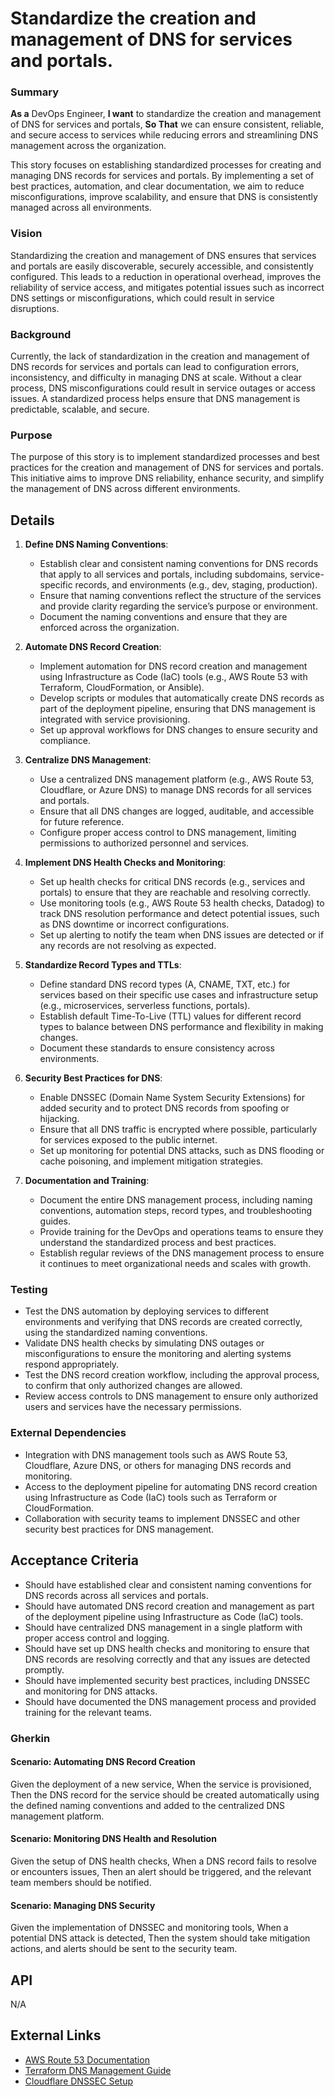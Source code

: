 
# Standardize the creation and management of DNS for services and portals.
### Summary
**As a** DevOps Engineer, **I want** to standardize the creation and management of DNS for services and portals, **So That** we can ensure consistent, reliable, and secure access to services while reducing errors and streamlining DNS management across the organization.

This story focuses on establishing standardized processes for creating and managing DNS records for services and portals. By implementing a set of best practices, automation, and clear documentation, we aim to reduce misconfigurations, improve scalability, and ensure that DNS is consistently managed across all environments.

### Vision
Standardizing the creation and management of DNS ensures that services and portals are easily discoverable, securely accessible, and consistently configured. This leads to a reduction in operational overhead, improves the reliability of service access, and mitigates potential issues such as incorrect DNS settings or misconfigurations, which could result in service disruptions.

### Background
Currently, the lack of standardization in the creation and management of DNS records for services and portals can lead to configuration errors, inconsistency, and difficulty in managing DNS at scale. Without a clear process, DNS misconfigurations could result in service outages or access issues. A standardized process helps ensure that DNS management is predictable, scalable, and secure.

### Purpose
The purpose of this story is to implement standardized processes and best practices for the creation and management of DNS for services and portals. This initiative aims to improve DNS reliability, enhance security, and simplify the management of DNS across different environments.

## Details
1. **Define DNS Naming Conventions**:
    - Establish clear and consistent naming conventions for DNS records that apply to all services and portals, including subdomains, service-specific records, and environments (e.g., dev, staging, production).
    - Ensure that naming conventions reflect the structure of the services and provide clarity regarding the service’s purpose or environment.
    - Document the naming conventions and ensure that they are enforced across the organization.

2. **Automate DNS Record Creation**:
    - Implement automation for DNS record creation and management using Infrastructure as Code (IaC) tools (e.g., AWS Route 53 with Terraform, CloudFormation, or Ansible).
    - Develop scripts or modules that automatically create DNS records as part of the deployment pipeline, ensuring that DNS management is integrated with service provisioning.
    - Set up approval workflows for DNS changes to ensure security and compliance.

3. **Centralize DNS Management**:
    - Use a centralized DNS management platform (e.g., AWS Route 53, Cloudflare, or Azure DNS) to manage DNS records for all services and portals.
    - Ensure that all DNS changes are logged, auditable, and accessible for future reference.
    - Configure proper access control to DNS management, limiting permissions to authorized personnel and services.

4. **Implement DNS Health Checks and Monitoring**:
    - Set up health checks for critical DNS records (e.g., services and portals) to ensure that they are reachable and resolving correctly.
    - Use monitoring tools (e.g., AWS Route 53 health checks, Datadog) to track DNS resolution performance and detect potential issues, such as DNS downtime or incorrect configurations.
    - Set up alerting to notify the team when DNS issues are detected or if any records are not resolving as expected.

5. **Standardize Record Types and TTLs**:
    - Define standard DNS record types (A, CNAME, TXT, etc.) for services based on their specific use cases and infrastructure setup (e.g., microservices, serverless functions, portals).
    - Establish default Time-To-Live (TTL) values for different record types to balance between DNS performance and flexibility in making changes.
    - Document these standards to ensure consistency across environments.

6. **Security Best Practices for DNS**:
    - Enable DNSSEC (Domain Name System Security Extensions) for added security and to protect DNS records from spoofing or hijacking.
    - Ensure that all DNS traffic is encrypted where possible, particularly for services exposed to the public internet.
    - Set up monitoring for potential DNS attacks, such as DNS flooding or cache poisoning, and implement mitigation strategies.

7. **Documentation and Training**:
    - Document the entire DNS management process, including naming conventions, automation steps, record types, and troubleshooting guides.
    - Provide training for the DevOps and operations teams to ensure they understand the standardized process and best practices.
    - Establish regular reviews of the DNS management process to ensure it continues to meet organizational needs and scales with growth.

### Testing
- Test the DNS automation by deploying services to different environments and verifying that DNS records are created correctly, using the standardized naming conventions.
- Validate DNS health checks by simulating DNS outages or misconfigurations to ensure the monitoring and alerting systems respond appropriately.
- Test the DNS record creation workflow, including the approval process, to confirm that only authorized changes are allowed.
- Review access controls to DNS management to ensure only authorized users and services have the necessary permissions.

### External Dependencies
- Integration with DNS management tools such as AWS Route 53, Cloudflare, Azure DNS, or others for managing DNS records and monitoring.
- Access to the deployment pipeline for automating DNS record creation using Infrastructure as Code (IaC) tools such as Terraform or CloudFormation.
- Collaboration with security teams to implement DNSSEC and other security best practices for DNS management.

## Acceptance Criteria
- Should have established clear and consistent naming conventions for DNS records across all services and portals.
- Should have automated DNS record creation and management as part of the deployment pipeline using Infrastructure as Code (IaC) tools.
- Should have centralized DNS management in a single platform with proper access control and logging.
- Should have set up DNS health checks and monitoring to ensure that DNS records are resolving correctly and that any issues are detected promptly.
- Should have implemented security best practices, including DNSSEC and monitoring for DNS attacks.
- Should have documented the DNS management process and provided training for the relevant teams.

### Gherkin
#### Scenario: Automating DNS Record Creation
Given the deployment of a new service,
When the service is provisioned,
Then the DNS record for the service should be created automatically using the defined naming conventions and added to the centralized DNS management platform.

#### Scenario: Monitoring DNS Health and Resolution
Given the setup of DNS health checks,
When a DNS record fails to resolve or encounters issues,
Then an alert should be triggered, and the relevant team members should be notified.

#### Scenario: Managing DNS Security
Given the implementation of DNSSEC and monitoring tools,
When a potential DNS attack is detected,
Then the system should take mitigation actions, and alerts should be sent to the security team.

## API
N/A

## External Links
- [AWS Route 53 Documentation](https://docs.aws.amazon.com/Route53/latest/DeveloperGuide/Welcome.html)
- [Terraform DNS Management Guide](https://registry.terraform.io/providers/hashicorp/aws/latest/docs/resources/route53_record)
- [Cloudflare DNSSEC Setup](https://developers.cloudflare.com/dns/zone-security/dnssec/)
